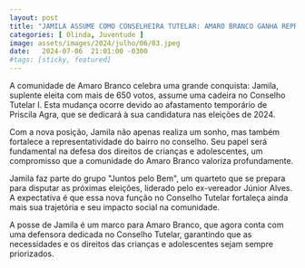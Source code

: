 ```yaml
---
layout: post
title: "JAMILA ASSUME COMO CONSELHEIRA TUTELAR: AMARO BRANCO GANHA REPRESENTANTE NA DEFESA DOS DIREITOS DE CRIANÇAS E ADOLESCENTES"
categories: [ Olinda, Juventude ]
image: assets/images/2024/julho/06/03.jpeg
date:   2024-07-06  21:01:00 -0300
#tags: [sticky, featured]
---
```

A comunidade de Amaro Branco celebra uma grande conquista: Jamila, suplente eleita com mais de 650 votos, assume uma cadeira no Conselho Tutelar I. Esta mudança ocorre devido ao afastamento temporário de Priscila Agra, que se dedicará à sua candidatura nas eleições de 2024.

Com a nova posição, Jamila não apenas realiza um sonho, mas também fortalece a representatividade do bairro no conselho. Seu papel será fundamental na defesa dos direitos de crianças e adolescentes, um compromisso que a comunidade do Amaro Branco valoriza profundamente.

Jamila faz parte do grupo "Juntos pelo Bem", um quarteto que se prepara para disputar as próximas eleições, liderado pelo ex-vereador Júnior Alves. A expectativa é que essa nova função no Conselho Tutelar fortaleça ainda mais sua trajetória e seu impacto social na comunidade.

A posse de Jamila é um marco para Amaro Branco, que agora conta com uma defensora dedicada no Conselho Tutelar, garantindo que as necessidades e os direitos das crianças e adolescentes sejam sempre priorizados.

